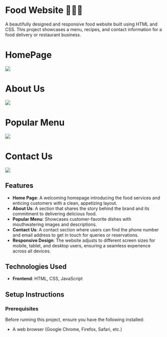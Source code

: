# Food Website 🍔🍕🍜

A beautifully designed and responsive food website built using HTML and CSS. This project showcases a menu, recipes, and contact information for a food delivery or restaurant business.
# HomePage
<img src="https://i.postimg.cc/QMLwSM0B/Screenshot-2024-12-20-101408.png" style="max-width: 100%; height: auto;" />

# About Us
<img src="https://i.postimg.cc/3wVX2yB6/Screenshot-2024-12-20-103213.png" style="max-width: 100%; height: auto;" /> 

# Popular Menu
<img src="https://i.postimg.cc/ZRNrHTsq/Screenshot-2024-12-20-103303.png" style="max-width: 100%; height: auto;" />

# Contact Us
<img src="https://i.postimg.cc/vZjgNJVx/Screenshot-2024-12-20-103509.png" style="max-width: 100%; height: auto;" />


## Features

- **Home Page**: A welcoming homepage introducing the food services and enticing customers with a clean, appetizing layout.
- **About Us**: A section that shares the story behind the brand and its commitment to delivering delicious food.
- **Popular Menu**: Showcases customer-favorite dishes with mouthwatering images and descriptions.
- **Contact Us**: A contact section where users can find the phone number and email address to get in touch for queries or reservations.
- **Responsive Design**: The website adjusts to different screen sizes for mobile, tablet, and desktop users, ensuring a seamless experience across all devices.

## Technologies Used

- **Frontend**: HTML, CSS, JavaScript

## Setup Instructions

### Prerequisites

Before running this project, ensure you have the following installed:

- A web browser (Google Chrome, Firefox, Safari, etc.)
